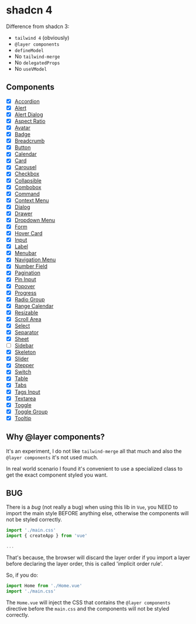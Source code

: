 # shadcn 4

Difference from shadcn 3:

- `tailwind 4` (obviously)
- `@layer components`
- `defineModel`
- No `tailwind-merge`
- No `delegatedProps`
- No `useVModel`

## Components

- [x] [Accordion](https://lucacicada.github.io/shadcn-4/docs/components/accordion)
- [x] [Alert](https://lucacicada.github.io/shadcn-4/docs/components/alert)
- [x] [Alert Dialog](https://lucacicada.github.io/shadcn-4/docs/components/alert-dialog)
- [x] [Aspect Ratio](https://lucacicada.github.io/shadcn-4/docs/components/aspect-ratio)
- [x] [Avatar](https://lucacicada.github.io/shadcn-4/docs/components/avatar)
- [x] [Badge](https://lucacicada.github.io/shadcn-4/docs/components/badge)
- [x] [Breadcrumb](https://lucacicada.github.io/shadcn-4/docs/components/breadcrumb)
- [x] [Button](https://lucacicada.github.io/shadcn-4/docs/components/button)
- [x] [Calendar](https://lucacicada.github.io/shadcn-4/docs/components/calendar)
- [x] [Card](https://lucacicada.github.io/shadcn-4/docs/components/card)
- [x] [Carousel](https://lucacicada.github.io/shadcn-4/docs/components/carousel)
- [x] [Checkbox](https://lucacicada.github.io/shadcn-4/docs/components/checkbox)
- [x] [Collapsible](https://lucacicada.github.io/shadcn-4/docs/components/collapsible)
- [x] [Combobox](https://lucacicada.github.io/shadcn-4/docs/components/combobox)
- [x] [Command](https://lucacicada.github.io/shadcn-4/docs/components/command)
- [x] [Context Menu](https://lucacicada.github.io/shadcn-4/docs/components/context-menu)
- [x] [Dialog](https://lucacicada.github.io/shadcn-4/docs/components/dialog)
- [x] [Drawer](https://lucacicada.github.io/shadcn-4/docs/components/drawer)
- [x] [Dropdown Menu](https://lucacicada.github.io/shadcn-4/docs/components/dropdown-menu)
- [x] [Form](https://lucacicada.github.io/shadcn-4/docs/components/form)
- [x] [Hover Card](https://lucacicada.github.io/shadcn-4/docs/components/hover-card)
- [x] [Input](https://lucacicada.github.io/shadcn-4/docs/components/input)
- [x] [Label](https://lucacicada.github.io/shadcn-4/docs/components/label)
- [x] [Menubar](https://lucacicada.github.io/shadcn-4/docs/components/menubar)
- [x] [Navigation Menu](https://lucacicada.github.io/shadcn-4/docs/components/navigation-menu)
- [x] [Number Field](https://lucacicada.github.io/shadcn-4/docs/components/number-field)
- [x] [Pagination](https://lucacicada.github.io/shadcn-4/docs/components/pagination)
- [x] [Pin Input](https://lucacicada.github.io/shadcn-4/docs/components/pin-input)
- [x] [Popover](https://lucacicada.github.io/shadcn-4/docs/components/popover)
- [x] [Progress](https://lucacicada.github.io/shadcn-4/docs/components/progress)
- [x] [Radio Group](https://lucacicada.github.io/shadcn-4/docs/components/radio-group)
- [x] [Range Calendar](https://lucacicada.github.io/shadcn-4/docs/components/range-calendar)
- [x] [Resizable](https://lucacicada.github.io/shadcn-4/docs/components/resizable)
- [x] [Scroll Area](https://lucacicada.github.io/shadcn-4/docs/components/scroll-area)
- [x] [Select](https://lucacicada.github.io/shadcn-4/docs/components/select)
- [x] [Separator](https://lucacicada.github.io/shadcn-4/docs/components/separator)
- [x] [Sheet](https://lucacicada.github.io/shadcn-4/docs/components/sheet)
- [ ] [Sidebar](https://lucacicada.github.io/shadcn-4/docs/components/sidebar)
- [x] [Skeleton](https://lucacicada.github.io/shadcn-4/docs/components/skeleton)
- [x] [Slider](https://lucacicada.github.io/shadcn-4/docs/components/slider)
- [x] [Stepper](https://lucacicada.github.io/shadcn-4/docs/components/stepper)
- [x] [Switch](https://lucacicada.github.io/shadcn-4/docs/components/switch)
- [x] [Table](https://lucacicada.github.io/shadcn-4/docs/components/table)
- [x] [Tabs](https://lucacicada.github.io/shadcn-4/docs/components/tabs)
- [x] [Tags Input](https://lucacicada.github.io/shadcn-4/docs/components/tags-input)
- [x] [Textarea](https://lucacicada.github.io/shadcn-4/docs/components/textarea)
- [x] [Toggle](https://lucacicada.github.io/shadcn-4/docs/components/toggle)
- [x] [Toggle Group](https://lucacicada.github.io/shadcn-4/docs/components/toggle-group)
- [x] [Tooltip](https://lucacicada.github.io/shadcn-4/docs/components/tooltip)

## Why @layer components?

It's an experiment, I do not like `tailwind-merge` all that much and also the `@layer components` it's not used much.

In real world scenario I found it's convenient to use a specialized class to get the exact component styled you want.

## BUG

There is a *bug* (not really a bug) when using this lib in `Vue`, you NEED to import the main style BEFORE anything else, otherwise the components will not be styled correctly.

```ts
import './main.css'
import { createApp } from 'vue'

...
```

That's because, the browser will discard the layer order if you import a layer before declaring the layer order, this is called 'implicit order rule'.

So, if you do:

```ts
import Home from './Home.vue'
import './main.css'
```

The `Home.vue` will inject the CSS that contains the `@layer components` directive before the `main.css` and the components will not be styled correctly.
